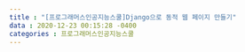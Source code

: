 ```yaml
---
title : "[프로그래머스인공지능스쿨]Django으로 동적 웹 페이지 만들기"
data : 2020-12-23 00:15:28 -0400
categories : 프로그래머스인공지능스쿨
---
```

